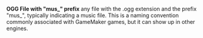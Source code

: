 **OGG File with "mus_" prefix** any file with the .ogg extension and the prefix "mus_", typically indicating a music file. This is a naming convention commonly associated with GameMaker games, but it can show up in other engines.